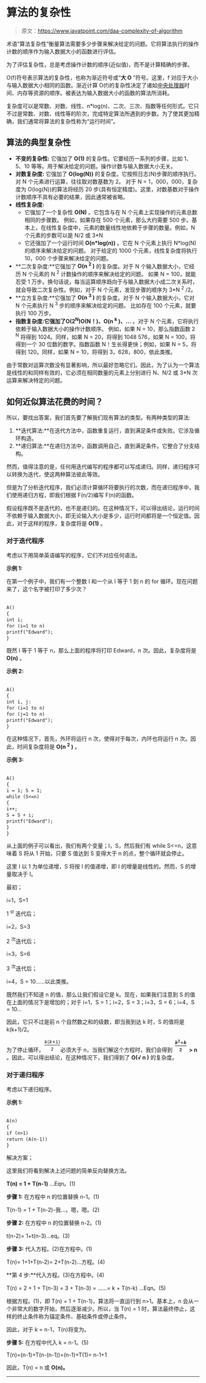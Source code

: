 # 算法的复杂性

> 原文：<https://www.javatpoint.com/daa-complexity-of-algorithm>

术语“算法复杂性”衡量算法需要多少步骤来解决给定的问题。它将算法执行的操作计数的顺序作为输入数据大小的函数进行评估。

为了评估复杂性，总是考虑操作计数的顺序(近似值)，而不是计算精确的步骤。

O(f)符号表示算法的复杂性，也称为渐近符号或“**大 O** ”符号。这里，f 对应于大小与输入数据大小相同的函数。渐近计算 O(f)的复杂性决定了诸如[中央处理器](https://www.javatpoint.com/cpu-full-form)时间、内存等资源的顺序。被表达为输入数据大小的函数的算法所消耗。

复杂度可以是常数、对数、线性、n*log(n)、二次、三次、指数等任何形式。它只不过是常数、对数、线性等的阶次，完成特定算法所遇到的步数。为了使其更加精确，我们通常将算法的复杂性称为“运行时间”。

## 算法的典型复杂性

*   **不变的复杂性:**
    它强加了 **O(1)** 的复杂性。它要经历一系列的步骤，比如 1、5、10 等等。用于解决给定的问题。操作计数与输入数据大小无关。
*   **对数复杂度:**
    它强加了 **O(log(N))** 的复杂度。它按照日志(N)步骤的顺序执行。对 N 个元素进行运算，往往取对数基数为 2。
    对于 N = 1，000，000，复杂度为 O(log(N))的算法将经历 20 步(具有恒定精度)。这里，对数基数对于操作计数顺序不具有必要的结果，因此通常被省略。
*   **线性复杂度:**
    *   它强加了一个复杂性 **O(N)** 。它包含与在 N 个元素上实现操作的元素总数相同的步骤数。
        例如，如果存在 500 个元素，那么大约需要 500 步。基本上，在线性复杂度中，元素的数量线性地依赖于步骤的数量。例如，N 个元素的步数可以是 N/2 或 3*N
    *   它还强加了一个运行时间 **O(n*log(n))** 。它在 N 个元素上执行 N*log(N)的顺序来解决给定的问题。
        对于给定的 1000 个元素，线性复杂度将执行 10，000 个步骤来解决给定的问题。
*   **二次复杂度:**它强加了 **O(n <sup>2</sup> )** 的复杂度。对于 N 个输入数据大小，它经历 N 个元素的 N <sup>2</sup> 计数操作的顺序来解决给定的问题。
    如果 N = 100，就能忍受 1 万步。换句话说，每当运算顺序趋向于与输入数据大小成二次关系时，就会导致二次复杂性。例如，对于 N 个元素，发现步骤的顺序为 3*N <sup>2</sup> /2。
*   **立方复杂度:**它强加了 **O(n <sup>3</sup> )** 的复杂度。对于 N 个输入数据大小，它对 N 个元素执行 N <sup>3</sup> 步的顺序来解决给定的问题。
    比如存在 100 个元素，就要执行 100 万步。
*   **指数复杂度:**它强加了**O(2<sup>N</sup>)O(N！)、O(n <sup>k</sup> )、…** 。对于 N 个元素，它将执行依赖于输入数据大小的操作计数顺序。
    例如，如果 N = 10，那么指数函数 2 <sup>N</sup> 将得到 1024。同样，如果 N = 20，将得到 1048 576，如果 N = 100，将得到一个 30 位数的数字。指数函数 N！生长得更快；例如，如果 N = 5，将得到 120。同样，如果 N = 10，将得到 3，628，800，依此类推。

由于常数对运算次数没有显著影响，所以最好忽略它们。因此，为了认为一个算法是线性的和同样有效的，它必须在相同数量的元素上分别进行 N、N/2 或 3*N 次运算来解决特定的问题。

## 如何近似算法花费的时间？

所以，要找出答案，我们首先要了解我们现有算法的类型。有两种类型的算法:

1.  **迭代算法:**在迭代方法中，函数重复运行，直到满足条件或失败。它涉及循环构造。
2.  **递归算法:**在递归方法中，函数调用自己，直到满足条件。它整合了分支结构。

然而，值得注意的是，任何用迭代编写的程序都可以写成递归。同样，递归程序可以转换为迭代，使这两种算法彼此等效。

但是为了分析迭代程序，我们必须计算循环将要执行的次数，而在递归程序中，我们使用递归方程，即我们根据 F(n/2)编写 F(n)的函数。

假设程序既不是迭代的，也不是递归的。在这种情况下，可以得出结论，运行时间不依赖于输入数据大小，即无论输入大小是多少，运行时间都将是一个恒定值。因此，对于这样的程序，复杂度将是 **O(1)** 。

### 对于迭代程序

考虑以下用简单英语编写的程序，它们不对应任何语法。

**示例 1:**

在第一个例子中，我们有一个整数 I 和一个从 I 等于 1 到 n 的 for 循环。现在问题来了，这个名字被打印了多少次？

```

A()
{
int i;
for (i=1 to n)
printf("Edward");
}

```

既然 I 等于 1 等于 n，那么上面的程序将打印 Edward，n 次。因此，复杂度将是 **O(n)** 。

**示例 2:**

```

A()
{
int i, j:
for (i=1 to n)
for (j=1 to n)
printf("Edward");
}

```

在这种情况下，首先，外环将运行 n 次，使得对于每次，内环也将运行 n 次。因此，时间复杂度将是 **O(n <sup>2</sup> )** 。

**示例 3:**

```

A()
{
i = 1; S = 1;
while (S<=n)
{
i++;
S = S + i;
printf("Edward");
}
}

```

从上面的例子可以看出，我们有两个变量；I，S，然后我们有 while S<=n，这意味着 S 将从 1 开始，只要 S 值达到 S 变得大于 n 的点，整个循环就会停止。

这里 I 以 1 为单位递增，S 将按 I 的值递增，即 I 的增量是线性的。然而，S 的增量取决于 I。

最初；

i=1，S=1

1 <sup>st</sup> 迭代后；

i=2，S=3

2 <sup>次</sup>迭代后；

i=3，S=6

3 <sup>次</sup>迭代后；

i=4，S = 10……以此类推。

既然我们不知道 n 的值，那么让我们假设它是 k。现在，如果我们注意到 S 的值在上面的情况下是增加的；对于 i=1，S = 1；i=2，S = 3；i=3，S = 6；i=4，S = 10…

因此，它只不过是前 n 个自然数之和的级数，即当我到达 k 时，S 的值将是 k(k+1)/2。

为了停止循环，![Complexity of Algorithm](img/88acc605ee2ae1704526147b0355e14d.png)必须大于 n，当我们解这个方程时，我们会得到 **![Complexity of Algorithm](img/b8e22288f5836adc9ef6349f1a54a891.png) > n** 。因此，可以得出结论，在这种情况下，我们得到了 **O(√  n  )** 的复杂度。

### 对于递归程序

考虑以下递归程序。

**示例 1:**

```

A(n)
{
if (n>1)
return (A(n-1))
} 

```

解决方案；

这里我们将看到解决上述问题的简单反向替换方法。

**T(n) = 1 + T(n-1)** …Eqn。(1)

**步骤 1:** 在方程中 n 的位置替换 n-1。(1)

T(n-1) = 1 + T(n-2)-我...。嗯，嗯。(2)

**步骤 2:** 在方程中 n 的位置替换 n-2。(1)

t(n-2)= 1+t(n-3)…eq。(3)

**步骤 3:** 代入方程。(2)在方程中。(1)

T(n)= 1+1+T(n-2)= 2+T(n-2)…方程。(4)

**第 4 步:**代入方程。(3)在方程中。(4)

T(n) = 2 + 1 + T(n-3) = 3 + T(n-3) = …...= k + T(n-k) …Eqn。(5)

根据方程。(1)，即 T(n) = 1 + T(n-1)，算法将一直运行到 n>1。基本上，n 会从一个非常大的数字开始，然后逐渐减少。所以，当 T(n) = 1 时，算法最终停止，这样的终止条件称为锚定条件、基础条件或停止条件。

因此，对于 k = n-1，T(n)将变为。

**步骤 5:** 在方程中代入 k = n-1。(5)

T(n)=(n-1)+T(n-(n-1))=(n-1)+T(1)= n-1+1

因此，T(n) = n 或 **O(n)。**

* * *